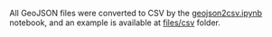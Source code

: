 All GeoJSON files were converted to CSV by the [geojson2csv.ipynb](https://github.com/cfascina/ibge-postgis/blob/master/notebooks/geojson2csv.ipynb) notebook, and an example is available at [files/csv](https://github.com/cfascina/ibge-postgis/tree/master/files/csv) folder.
